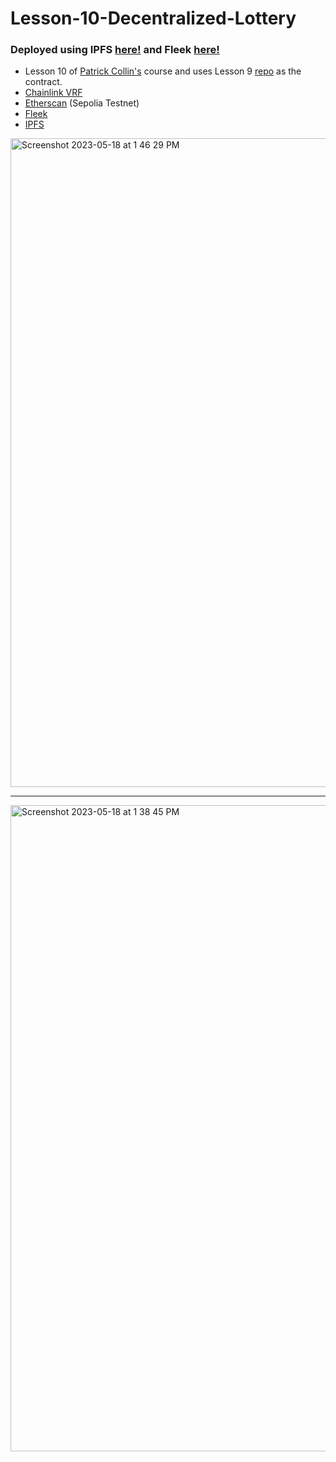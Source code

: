# Lesson-10-Decentralized-Lottery

### Deployed using IPFS [here!](http://bafybeia6xzogwx6zoixaagbbvxqyguypjbcml7vwl4s7brukbw3rm5x3kq.ipfs.localhost:8080/) and Fleek [here!](https://ancient-sea-0742.on.fleek.co/)   

- Lesson 10 of [Patrick Collin's](https://github.com/PatrickAlphaC/nextjs-smartcontract-lottery-fcc) course and uses Lesson 9 [repo](https://github.com/the-vegetarian-vampire/Lesson-9-Hardhat-Smart-Contract-Lottery) as the contract.   
- [Chainlink VRF](https://vrf.chain.link/sepolia/1983)
- [Etherscan](https://sepolia.etherscan.io/address/0xF5599d7F68604FD91b2a2FB7BD085CdfF000A8d2) (Sepolia Testnet)   
- [Fleek](https://fleek.co/)
- [IPFS](http://www.ipfs.tech.ipns.localhost:8080/)   

<img width="1038" alt="Screenshot 2023-05-18 at 1 46 29 PM" src="https://github.com/the-vegetarian-vampire/Lesson-10-Smart-Contract-Lottery/assets/105305546/fb2f88c1-cf9c-4ddb-857d-b07e0adeb725">   

----------------

<img width="1034" alt="Screenshot 2023-05-18 at 1 38 45 PM" src="https://github.com/the-vegetarian-vampire/Lesson-10-Smart-Contract-Lottery/assets/105305546/a6307c02-41a9-4cfb-8367-f2ada738395e">   
